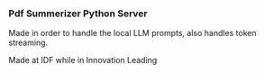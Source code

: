 ### Pdf Summerizer Python Server

Made in order to handle the local LLM prompts, also handles token streaming.

Made at IDF while in Innovation Leading

